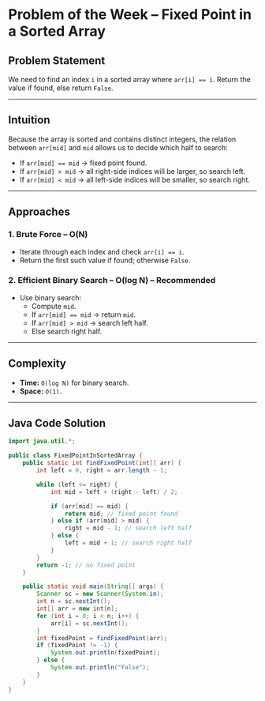 # Problem of the Week – Fixed Point in a Sorted Array  

## Problem Statement  
We need to find an index `i` in a sorted array where `arr[i] == i`. Return the value if found, else return `False`.

---

## Intuition  
Because the array is sorted and contains distinct integers, the relation between `arr[mid]` and `mid` allows us to decide which half to search:  
- If `arr[mid] == mid` → fixed point found.  
- If `arr[mid] > mid` → all right-side indices will be larger, so search left.  
- If `arr[mid] < mid` → all left-side indices will be smaller, so search right.  

---

## Approaches  

### 1. Brute Force – O(N)  
- Iterate through each index and check `arr[i] == i`.  
- Return the first such value if found; otherwise `False`.  

### 2. Efficient Binary Search – O(log N) – Recommended  
- Use binary search:  
  - Compute `mid`.  
  - If `arr[mid] == mid` → return `mid`.  
  - If `arr[mid] > mid` → search left half.  
  - Else search right half.  

---

## Complexity  
- **Time:** `O(log N)` for binary search.  
- **Space:** `O(1)`.  

---

## Java Code Solution  

```java
import java.util.*;

public class FixedPointInSortedArray {
    public static int findFixedPoint(int[] arr) {
        int left = 0, right = arr.length - 1;

        while (left <= right) {
            int mid = left + (right - left) / 2;

            if (arr[mid] == mid) {
                return mid; // fixed point found
            } else if (arr[mid] > mid) {
                right = mid - 1; // search left half
            } else {
                left = mid + 1; // search right half
            }
        }
        return -1; // no fixed point
    }

    public static void main(String[] args) {
        Scanner sc = new Scanner(System.in);
        int n = sc.nextInt();
        int[] arr = new int[n];
        for (int i = 0; i < n; i++) {
            arr[i] = sc.nextInt();
        }
        int fixedPoint = findFixedPoint(arr);
        if (fixedPoint != -1) {
            System.out.println(fixedPoint);
        } else {
            System.out.println("False");
        }
    }
}